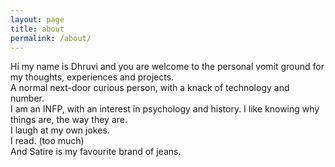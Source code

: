 ```yaml
---
layout: page
title: about
permalink: /about/
---
```


Hi my name is Dhruvi and you are welcome to the personal vomit ground for my thoughts, experiences and projects.<br />
A normal next-door curious person, with a knack of technology and number.<br />
I am an INFP, with an interest in psychology and history. I like knowing why things are, the way they are. <br />
I laugh at my own jokes.<br />
I read. (too much)<br />
And Satire is my favourite brand of jeans.<br />
